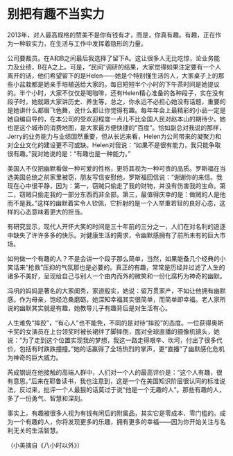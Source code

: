 # 别把有趣不当实力

2013年，对人最高规格的赞美不是你有钱有才，而是，你真有趣。有趣，正在作为一种软实力，在生活与工作中发挥着隐形的力量。 

公司要裁员。在A和B之间最后我选择了留下A。这让很多人无比吃惊，论业务能力及业绩，B在A之上。可是，“民间”调研的结果，大家觉得如果注定要有一个人离开的话，他们希望留下的是Helen——她是个特别懂生活的人，大家桌子上的那些小盆栽都是她亲手培植送给大家的。每日短短半个小时的下午茶时间是她提议的。半个小时，大家不仅仅是喝咖啡，还有Helen精心准备的各种段子，实在没有段子时，她就跟大家讲历史、养生等，总之，你永远不必担心她没有话题，重要的是她讲什么都眉飞色舞，说什么都让你觉得有趣。每年年会上最精彩的小品一定是她自编自导的，在本公司的受欢迎程度一点儿不比全国人民对赵本山的期待少。她也是这个城市的消费地图，是大家最方便快捷的“百度”。恰如副总对我说的那样，Jerry的业务能力与业绩固然重要，但从长远来看，Helen为公司带来的凝聚力和对企业文化的建设更不可或缺。Helen对我说：“如果不是很有能力，我只能争取很有趣。”我对她说的是：“有趣也是一种能力。” 

美国人不仅把幽默看做一种可爱的性格，更将其视为一种可贵的品质。罗斯福在当选美国总统之前家里被窃，朋友写信安慰他，罗斯福回信说：“谢谢你的来信。我现在心中很平静，因为：第一，窃贼只偷走了我的财物，并没有伤害我的生命。第二，窃贼只偷走我的一部分东西而非全部。第三，最值得庆幸的是：做贼的人是他而不是我。”这样的幽默着实令人钦佩，它折射的是一个人举重若轻的良好心态，这样的心态意味着更大的担当。 

有研究显示，现代人开怀大笑的时间是三十年前的三分之一，人们在对名利的追逐中缺失了许许多多的快乐。对健康生活的需求，令幽默感拥有了前所未有的巨大市场。 

如何做一个有趣的人？不是会讲一个段子那么简单，当然，如果能备几个经典的小笑话来“抢救”压抑的气氛那也是必要的。真正的有趣，常常是历经并过滤了人生的诸多不美好，呈现给自己与别人一个由内而外的微笑和一份化腐朽为神奇的幽默。 

冯巩的妈妈是著名的大家闺秀，家道殷实，她说：留万贯家产，不如让他拥有幽默感。作为母亲，饱经沧桑磨砺，她深知幸福其实很简单，而简单即幸福。老人家所说的幽默其实就是有趣，她教导儿子有趣背后是对生活有心。 

人生难免“摔跤”，“有心人”也不能免，不同的是对待“摔跤”的态度。一位获得奥斯卡奖的女演员在上台领奖时被长裙绊了脚摔倒，面对全球直播的摄像机镜头，她说：“为了走到这个位置实现我的梦想，我这一路走得艰辛、坎坷，付出了很多代价，包括有时跌跌撞撞。”她的话赢得了全场热烈的掌声，更“直播”了幽默感化危机为神奇的巨大威力。 

芮成钢说在他接触的高端人群中，人们对一个人的最高评价是：“这个人有趣，很有意思。”后来在耶鲁读书，我也注意到，这是一个在美国知识阶层很认同的标准说法，反过来，批评一个人最狠的话莫过于说“他是一个无趣的人”。那些有趣的人，多了一份勇气、智慧和深刻。 

事实上，有趣被很多人视为有钱有闲后的附属品，其实它是零成本、零门槛的。成为一个有趣的人，你将发现更多的乐趣，拥有更多的幸福——因为你开始关注与名利无关的生活智慧。 

（小美摘自《八小时以外》）